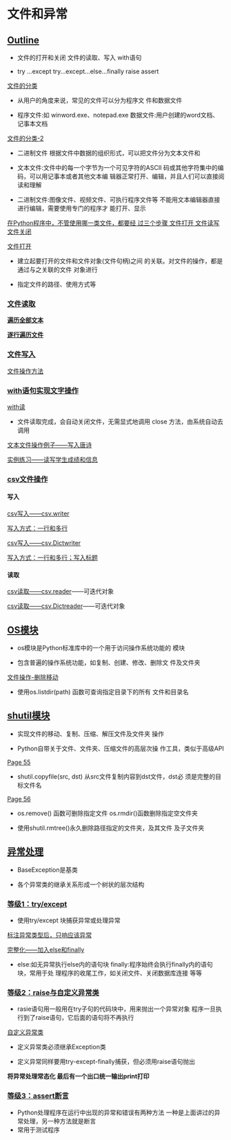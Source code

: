 # 文件和异常

## [Outline](x-devonthink-item://C2AD3730-464B-431B-9EF7-56B5FE949DB2?page=1)

-   文件的打开和关闭 文件的读取、写入  with语句
    
-   try ...except  try...except...else...finally  raise  assert

 [文件的分类](x-devonthink-item://C2AD3730-464B-431B-9EF7-56B5FE949DB2?page=3)

-   从用户的角度来说，常见的文件可以分为程序文 件和数据文件
    
-   程序文件:如 winword.exe、notepad.exe 数据文件:用户创建的word文档、记事本文档

[文件的分类-2](x-devonthink-item://C2AD3730-464B-431B-9EF7-56B5FE949DB2?page=4)

-   二进制文件 根据文件中数据的组织形式，可以把文件分为文本文件和
    
-   文本文件:文件中的每一个字节为一个可见字符的ASCII 码或其他字符集中的编码，可以用记事本或者其他文本编 辑器正常打开、编辑，并且人们可以直接阅读和理解
    
-   二进制文件:图像文件、视频文件、可执行程序文件等 不能用文本编辑器直接进行编辑，需要使用专门的程序才 能打开、显示

[在Python程序中，不管使用哪一类文件，都要经 过三个步骤  文件打开  文件读写  文件关闭](x-devonthink-item://C2AD3730-464B-431B-9EF7-56B5FE949DB2?page=5)

 [文件打开](x-devonthink-item://C2AD3730-464B-431B-9EF7-56B5FE949DB2?page=7)

-   建立起要打开的文件和文件对象(文件句柄)之间 的关联。对文件的操作，都是通过与之关联的文件 对象进行
    
-   指定文件的路径、使用方式等

### [文件读取](x-devonthink-item://C2AD3730-464B-431B-9EF7-56B5FE949DB2?page=13)
 
 **[遍历全部文本](x-devonthink-item://C2AD3730-464B-431B-9EF7-56B5FE949DB2?page=14)**
  
   **[逐行遍历文件](x-devonthink-item://C2AD3730-464B-431B-9EF7-56B5FE949DB2?page=15)**
   
   
###  [文件写入](x-devonthink-item://C2AD3730-464B-431B-9EF7-56B5FE949DB2?page=16)

 [文件操作方法](x-devonthink-item://C2AD3730-464B-431B-9EF7-56B5FE949DB2?page=17)
 
 
 ###  [with语句实现文字操作](x-devonthink-item://C2AD3730-464B-431B-9EF7-56B5FE949DB2?page=20)
 
 [with读](x-devonthink-item://C2AD3730-464B-431B-9EF7-56B5FE949DB2?page=22)

-   文件读取完成，会自动关闭文件，无需显式地调用 close 方法，由系统自动去调用

 [文本文件操作例子——写入唐诗](x-devonthink-item://C2AD3730-464B-431B-9EF7-56B5FE949DB2?page=23)
 
  [实例练习——读写学生成绩和信息](x-devonthink-item://C2AD3730-464B-431B-9EF7-56B5FE949DB2?page=26)
  
  
   ###  [csv文件操作](x-devonthink-item://C2AD3730-464B-431B-9EF7-56B5FE949DB2?page=30)
   
   #### 写入
  [csv写入——csv.writer](x-devonthink-item://C2AD3730-464B-431B-9EF7-56B5FE949DB2?page=31)
   
  [写入方式：一行和多行](x-devonthink-item://C2AD3730-464B-431B-9EF7-56B5FE949DB2?page=32)
   
  [csv写入——csv.Dictwriter](x-devonthink-item://C2AD3730-464B-431B-9EF7-56B5FE949DB2?page=34)
  
  [写入方式：一行和多行；写入标题](x-devonthink-item://C2AD3730-464B-431B-9EF7-56B5FE949DB2?page=35)
  
  #### 读取
  [csv读取——csv.reader](x-devonthink-item://C2AD3730-464B-431B-9EF7-56B5FE949DB2?page=37)——可迭代对象
  
  
  [csv读取——csv.Dictreader](x-devonthink-item://C2AD3730-464B-431B-9EF7-56B5FE949DB2?page=39)——可迭代对象
  
  ## [OS模块](x-devonthink-item://C2AD3730-464B-431B-9EF7-56B5FE949DB2?page=42)

-   os模块是Python标准库中的一个用于访问操作系统功能的 模块
    
-   包含普遍的操作系统功能，如复制、创建、修改、删除文 件及文件夹

[文件操作-删除移动](x-devonthink-item://C2AD3730-464B-431B-9EF7-56B5FE949DB2?page=45)

-   使用os.listdir(path) 函数可查询指定目录下的所有 文件和目录名

## [shutil模块](x-devonthink-item://C2AD3730-464B-431B-9EF7-56B5FE949DB2?page=52)

-   实现文件的移动、复制、压缩、解压文件及文件夹 操作
    
-   Python自带关于文件、文件夹、压缩文件的高层次操 作工具，类似于高级API

[Page 55](x-devonthink-item://C2AD3730-464B-431B-9EF7-56B5FE949DB2?page=54)

-   shutil.copyfile(src, dst) 从src文件复制内容到dst文件，dst必 须是完整的目标文件名

[Page 56](x-devonthink-item://C2AD3730-464B-431B-9EF7-56B5FE949DB2?page=55)

-   os.remove() 函数可删除指定文件 os.rmdir()函数删除指定空文件夹
    
-   使用shutil.rmtree()永久删除路径指定的文件夹，及其文件 及子文件夹

## [异常处理](x-devonthink-item://C2AD3730-464B-431B-9EF7-56B5FE949DB2?page=61)

-   BaseException是基类
    
-   各个异常类的继承关系形成一个树状的层次结构

### [等级1：try/except](x-devonthink-item://C2AD3730-464B-431B-9EF7-56B5FE949DB2?page=63)

-   使用try/except 块捕获异常或处理异常

[标注异常类型后，只响应该异常](x-devonthink-item://C2AD3730-464B-431B-9EF7-56B5FE949DB2?page=65)

[完整化——加入else和finally](x-devonthink-item://C2AD3730-464B-431B-9EF7-56B5FE949DB2?page=68)

-   else:如无异常执行else内的语句块  finally:程序始终会执行finally内的语句块，常用于处 理程序的收尾工作，如关闭文件、关闭数据库连接 等等

### [等级2：raise与自定义异常类](x-devonthink-item://C2AD3730-464B-431B-9EF7-56B5FE949DB2?page=70)

-   rasie语句用一般用在try子句的代码块中，用来抛出一个异常对象 程序一旦执行到了raise语句，它后面的语句将不再执行

[自定义异常类](x-devonthink-item://C2AD3730-464B-431B-9EF7-56B5FE949DB2?page=72)

-   定义异常类必须继承Exception类
    
-   定义异常同样要用try-except-finally捕获，但必须用raise语句抛出

**将异常处理常态化 最后有一个出口统一输出print打印**

### [等级3：assert断言](x-devonthink-item://C2AD3730-464B-431B-9EF7-56B5FE949DB2?page=75)

-   Python处理程序在运行中出现的异常和错误有两种方法 一种是上面讲过的异常处理，另一种方法就是断言
-   常用于测试程序

